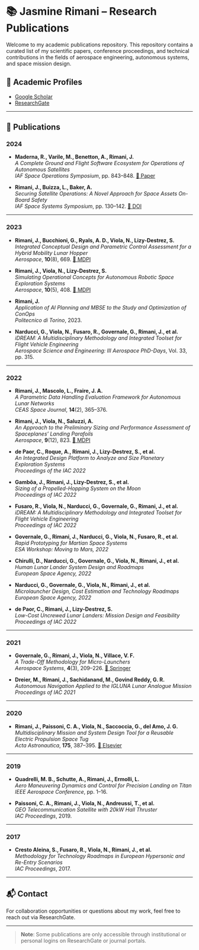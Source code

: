 # 📚 Jasmine Rimani – Research Publications

Welcome to my academic publications repository. This repository contains a curated list of my scientific papers, conference proceedings, and technical contributions in the fields of aerospace engineering, autonomous systems, and space mission design.

## 🔗 Academic Profiles

- [Google Scholar](https://scholar.google.com/citations?user=Ocb-LA0AAAAJ&hl=en)  
- [ResearchGate](https://www.researchgate.net/profile/Jasmine-Rimani-3?ev=prf_overview)

---

## 📄 Publications

### 2024

- **Maderna, R., Varile, M., Benetton, A., Rimani, J.**  
  *A Complete Ground and Flight Software Ecosystem for Operations of Autonomous Satellites*  
  _IAF Space Operations Symposium_, pp. 843–848. [📄 Paper](https://dl.iafastro.directory/event/IAC-2024/paper/81372/)

- **Rimani, J., Buizza, L., Baker, A.**  
  *Securing Satellite Operations: A Novel Approach for Space Assets On-Board Safety*  
  _IAF Space Systems Symposium_, pp. 130–142. [🔗 DOI](https://doi.org/10.52202/078372-0013)

---

### 2023

- **Rimani, J., Bucchioni, G., Ryals, A. D., Viola, N., Lizy-Destrez, S.**  
  *Integrated Conceptual Design and Parametric Control Assessment for a Hybrid Mobility Lunar Hopper*  
  _Aerospace_, **10**(8), 669. [🔗 MDPI](https://www.mdpi.com/2226-4310/10/8/669)

- **Rimani, J., Viola, N., Lizy-Destrez, S.**  
  *Simulating Operational Concepts for Autonomous Robotic Space Exploration Systems*  
  _Aerospace_, **10**(5), 408. [🔗 MDPI](https://www.mdpi.com/2226-4310/10/5/408)

- **Rimani, J.**  
  *Application of AI Planning and MBSE to the Study and Optimization of ConOps*  
  _Politecnico di Torino_, 2023.

- **Narducci, G., Viola, N., Fusaro, R., Governale, G., Rimani, J., et al.**  
  *iDREAM: A Multidisciplinary Methodology and Integrated Toolset for Flight Vehicle Engineering*  
  _Aerospace Science and Engineering: III Aerospace PhD-Days_, Vol. 33, pp. 315.

---

### 2022

- **Rimani, J., Mascolo, L., Fraire, J. A.**  
  *A Parametric Data Handling Evaluation Framework for Autonomous Lunar Networks*  
  _CEAS Space Journal_, **14**(2), 365–376.

- **Rimani, J., Viola, N., Saluzzi, A.**  
  *An Approach to the Preliminary Sizing and Performance Assessment of Spaceplanes’ Landing Parafoils*  
  _Aerospace_, **9**(12), 823. [🔗 MDPI](https://www.mdpi.com/2226-4310/9/12/823)

- **de Paor, C., Roque, A., Rimani, J., Lizy-Destrez, S., et al.**  
  *An Integrated Design Platform to Analyze and Size Planetary Exploration Systems*  
  _Proceedings of the IAC 2022_

- **Gambôa, J., Rimani, J., Lizy-Destrez, S., et al.**  
  *Sizing of a Propelled-Hopping System on the Moon*  
  _Proceedings of IAC 2022_

- **Fusaro, R., Viola, N., Narducci, G., Governale, G., Rimani, J., et al.**  
  *iDREAM: A Multidisciplinary Methodology and Integrated Toolset for Flight Vehicle Engineering*  
  _Proceedings of IAC 2022_

- **Governale, G., Rimani, J., Narducci, G., Viola, N., Fusaro, R., et al.**  
  *Rapid Prototyping for Martian Space Systems*  
  _ESA Workshop: Moving to Mars, 2022_

- **Chirulli, D., Narducci, G., Governale, G., Viola, N., Rimani, J., et al.**  
  *Human Lunar Lander System Design and Roadmaps*  
  _European Space Agency, 2022_

- **Narducci, G., Governale, G., Viola, N., Rimani, J., et al.**  
  *Microlauncher Design, Cost Estimation and Technology Roadmaps*  
  _European Space Agency, 2022_

- **de Paor, C., Rimani, J., Lizy-Destrez, S.**  
  *Low-Cost Uncrewed Lunar Landers: Mission Design and Feasibility*  
  _Proceedings of IAC 2022_

---

### 2021

- **Governale, G., Rimani, J., Viola, N., Villace, V. F.**  
  *A Trade-Off Methodology for Micro-Launchers*  
  _Aerospace Systems_, **4**(3), 209–226. [🔗 Springer](https://link.springer.com/article/10.1007/s42064-021-00101-3)

- **Dreier, M., Rimani, J., Sachidanand, M., Govind Reddy, G. R.**  
  *Autonomous Navigation Applied to the IGLUNA Lunar Analogue Mission*  
  _Proceedings of IAC 2021_

---

### 2020

- **Rimani, J., Paissoni, C. A., Viola, N., Saccoccia, G., del Amo, J. G.**  
  *Multidisciplinary Mission and System Design Tool for a Reusable Electric Propulsion Space Tug*  
  _Acta Astronautica_, **175**, 387–395. [🔗 Elsevier](https://www.sciencedirect.com/science/article/abs/pii/S0094576520304435)

---

### 2019

- **Quadrelli, M. B., Schutte, A., Rimani, J., Ermolli, L.**  
  *Aero Maneuvering Dynamics and Control for Precision Landing on Titan*  
  _IEEE Aerospace Conference_, pp. 1–16.

- **Paissoni, C. A., Rimani, J., Viola, N., Andreussi, T., et al.**  
  *GEO Telecommunication Satellite with 20kW Hall Thruster*  
  _IAC Proceedings_, 2019.

---

### 2017

- **Cresto Aleina, S., Fusaro, R., Viola, N., Rimani, J., et al.**  
  *Methodology for Technology Roadmaps in European Hypersonic and Re-Entry Scenarios*  
  _IAC Proceedings_, 2017.

---


## 📬 Contact

For collaboration opportunities or questions about my work, feel free to reach out via ResearchGate.

---

> **Note**: Some publications are only accessible through institutional or personal logins on ResearchGate or journal portals.
